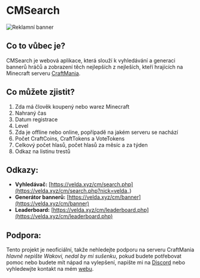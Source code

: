 # CMSearch
![Reklamní banner](https://velda.xyz/cm/banner/ad/banner.jpg)
## Co to vůbec je?
CMSearch je webová aplikace, která slouží k vyhledávání a generaci bannerů hráčů a zobrazení těch nejlepších z nejleších, kteří hrajících na Minecraft serveru [CraftMania](https://craftmania.cz).

## Co můžete zjistit?
1. Zda má člověk koupený nebo warez Minecraft
2. Nahraný čas
3. Datum registrace
4. Level
5. Zda je offline nebo online, popřípadě na jakém serveru se nachází
6. Počet CraftCoins, CraftTokens a VoteTokens
7. Celkový počet hlasů, počet hlasů za měsíc a za týden
8. Odkaz na listinu trestů

## Odkazy:
* **Vyhledávač:** [https://velda.xyz/cm/search.php](https://velda.xyz/cm/search.php?nick=velda_)
* **Generátor bannerů:** [https://velda.xyz/cm/banner](https://velda.xyz/cm/banner)
* **Leaderboard:** [https://velda.xyz/cm/leaderboard.php](https://velda.xyz/cm/leaderboard.php)

## Podpora:
Tento projekt je neoficiální, takže nehledejte podporu na serveru CraftMania *hlavně nepište Wakovi, nedal by mi sušenku*, pokud budete potřebovat pomoc nebo budete mít nápad na vylepšení, napište mi na [Discord](https://discord.gg/czbmAww) nebo vyhledewjte kontakt na mém [webu](https://velda.xyz).
